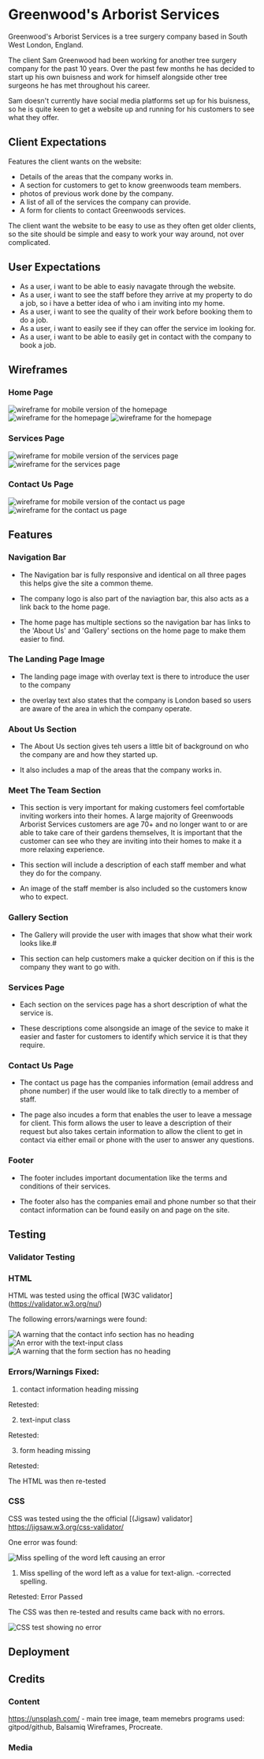 # Greenwood's Arborist Services
Greenwood's Arborist Services is a tree surgery company based in South West London, England.

The client Sam Greenwood had been working for another tree surgery company for the past 10 years. Over the past few months he has decided to start up his own buisness and work for himself alongside other tree surgeons he has met throughout his career.

Sam doesn't currently have social media platforms set up for his buisness, so he is quite keen to get a website up and running for his customers to see what they offer.

<!-- Live website image-->

<!-- Table of contents-->

## Client Expectations

Features the client wants on the website:

- Details of the areas that the company works in.
- A section for customers to get to know greenwoods team members.
- photos of previous work done by the company.
- A list of all of the services the company can provide.
- A form for clients to contact Greenwoods services.

The client want the website to be easy to use as they often get older clients, so the site should be simple and easy to work your way around, not over complicated.

## User Expectations

- As a user, i want to be able to easiy navagate through the website.
- As a user, i want to see the staff before they arrive at my property to do a job, so i have a   better idea of who i am inviting into my home.
- As a user, i want to see the quality of their work before booking them to do a job.
- As a user, i want to easily see if they can offer the service im looking for. 
- As a user, i want to be able to easily get in contact with the company to book a job.

## Wireframes

### Home Page

<img src="assets/images/home-mobile-wireframe.png" alt="wireframe for mobile version of the homepage">

<img src="assets/images/home-wireframe-1.png" alt="wireframe for the homepage">
<img src="assets/images/home-wireframe-2.png" alt="wireframe for the homepage">

### Services Page

<img src="assets/images/services-mobile-wireframe.png" alt="wireframe for mobile version of the services page">

<img src="assets/images/services-wireframe.png" alt="wireframe for the services page">

### Contact Us Page

<img src="assets/images/contact-us-mobile-wireframe.png" alt="wireframe for mobile version of the contact us page">

<img src="assets/images/contact-us-wireframe.png" alt="wireframe for the contact us page">

## Features

### Navigation Bar

- The Navigation bar is fully responsive and identical on all three pages this helps give the site a common theme.

- The company logo is also part of the naviagtion bar, this also acts as a link back to the home page.

- The home page has multiple sections so the navigation bar has links to the 'About Us' and 'Gallery' sections on the home page to make them easier to find.

### The Landing Page Image

- The landing page image with overlay text is there to introduce the user to the company 

- the overlay text also states that the company is London based so users are aware of the area in which the company operate. 

### About Us Section

- The About Us section gives teh users a little bit of background on who the company are and how they started up.

- It also includes a map of the areas that the company works in.

### Meet The Team Section

- This section is very important for making customers feel comfortable inviting workers into their homes. A large majority of Greenwoods Arborist Services customers are age 70+ and no longer want to or are able to take care of their gardens themselves, It is important that the customer can see who they are inviting into their homes to make it a more relaxing experience. 

- This section will include a description of each staff member and what they do for the company.

- An image of the staff member is also included so the customers know who to expect.

### Gallery Section

- The Gallery will provide the user with images that show what their work looks like.#

- This section can help customers make a quicker decition on if this is the company they want to go with. 

### Services Page

- Each section on the services page has a short description of what the service is.

- These descriptions come alsongside an image of the sevice to make it easier and faster for customers to identify which service it is that they require.

### Contact Us Page

- The contact us page has the companies information (email address and phone number) if the user would like to talk directly to a member of staff.

- The page also incudes a form that enables the user to leave a message for client. This form allows the user to leave a description of their request but also takes certain information to allow the client to get in contact via either email or phone with the user to answer any questions.

### Footer

- The footer includes important documentation like the terms and conditions of their services.

- The footer also has the companies email and phone number so that their contact information can be found easily on and page on the site. 

## Testing

### Validator Testing

### HTML

HTML was tested using the offical [W3C validator] (https://validator.w3.org/nu/) 
<!-- sort out link -->

The following errors/warnings were found:

 <img src="assets/images/test-contact-result-1.png" alt="A warning that the contact info section has no heading">

 <img src="assets/images/test-contact-result-2.png" alt="An error with the text-input class">

 <img src="assets/images/test-contact-result-3.png" alt="A warning that the form section has no heading">

### Errors/Warnings Fixed:

  1. contact information heading missing <!-- Decide if you want to add heading -->

Retested:

  2. text-input class <!-- figure out error -->

Retested:

  3. form heading missing <!-- Decide if you want to add heading -->

Retested:

The HTML was then re-tested <!-- were all results fixed? -->

<!-- Add image of results -->

### CSS
 
 CSS was tested using the the official [(Jigsaw) validator] https://jigsaw.w3.org/css-validator/
 <!-- Sort out link -->

 One error was found:

 <img src="assets/images/css-test.png" alt="Miss spelling of the word left causing an error">

  1. Miss spelling of the word left as a value for text-align. 
     -corrected spelling.

  Retested: Error Passed

  The CSS was then re-tested and results came back with no errors.

   <img src="assets/images/css-test-corrected.png" alt="CSS test showing no error">  

 ## Deployment

 <!-- he process you went through to deploy the project to a hosting platform (e.g. GitHub) -->
 ## Credits

 ### Content
 <!-- Websites used -->
https://unsplash.com/ - main tree image, team memebrs
programs used: gitpod/github, Balsamiq Wireframes, Procreate.
 ### Media
 <!-- Images used -->


